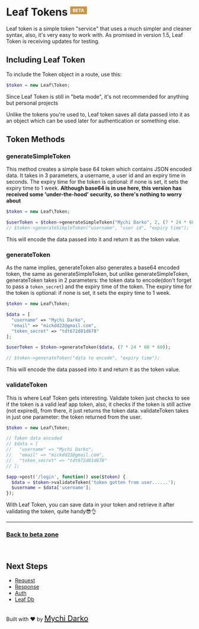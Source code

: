 # Leaf Tokens <sup><span style="background: rgb(201, 150, 70); color: white; padding: 3px 7px; font-size: 12px;">BETA</span></sup>

Leaf token is a simple token "service" that uses a much simpler and cleaner syntax, also, it's very easy to work with. As promised in version 1.5, Leaf Token is receiving updates for testing.

## Including Leaf Token

To include the Token object in a route, use this:

```php
$token = new Leaf\Token;
```

Since Leaf Token is still in "beta mode", it's not recommended for anything but personal projects

Unlike the tokens you're used to, Leaf token saves all data passed into it as an object which can be used later for authentication or something else.

## Token Methods

### generateSimpleToken

This method creates a simple base 64 token which contains JSON encoded data. It takes in 3 parameters, a username, a user id and an expiry time in seconds. The expiry time for the token is optional: if none is set, it sets the expiry time to 1 week.
**Although base64 is in use here, this version has received some 'under-the-hood' security, so there's nothing to worry about**

```php
$token = new Leaf\Token;

$userToken = $token->generateSimpleToken("Mychi Darko", 2, (7 * 24 * 60 * 60));
// $token->generateSimpleToken("username", "user id", "expiry time");
```

This will encode the data passed into it and return it as the token value.

### generateToken

As the name implies, generateToken also generates a base64 encoded token, the same as generateSimpleToken, but unlike generateSimpleToken, generateToken takes in 2 parameters: the token data to encode(don't forget to pass a `token_secret`) and the expiry time of the token. The expiry time for the token is optional: if none is set, it sets the expiry time to 1 week.

```php
$token = new Leaf\Token;

$data = [
  "username" => "Mychi Darko",
  "email" => "mickdd22@gmail.com",
  "token_secret" => "tdt672d81d678"
];

$userToken = $token->generateToken($data, (7 * 24 * 60 * 60));

// $token->generateToken("data to encode", "expiry time");
```

This will encode the data passed into it and return it as the token value.

### validateToken

This is where Leaf Token gets interesting. Validate token just checks to see if the token is a valid leaf app token, also, it checks if the token is still active (not expired), from there, it just returns the token data. validateToken takes in just one parameter: the token returned from the user.

```php
$token = new Leaf\Token;

// Token data encoded
// $data = [
//   "username" => "Mychi Darko",
//   "email" => "mickdd22@gmail.com",
//   "token_secret" => "tdt672d81d678"
// ];

$app->post('/login', function() use($token) {
  $data = $token->validateToken('token gotten from user......');
  $username = $data['username'];
});
```

With Leaf Token, you can save data in your token and retrieve it after validating the token, quite handy😎👌

<hr>

### [Back to beta zone](leaf/v/2.4.4/beta-zone/)

<br>

## Next Steps

- [Request](leaf/v/2.4.4/http/request)
- [Response](leaf/v/2.4.4/http/response)
- [Auth](leaf/v/2.4.4/core/auth)
- [Leaf Db](leaf/v/2.4.4/db/)

<br>
Built with ❤ by <a href="https://mychi.netlify.app" style="font-size: 20px; color: #111;" target="_blank">Mychi Darko</a>
